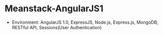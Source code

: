 # Meanstack-AngularJS1

- Environment: AngularJS 1.0, ExpressJS, Node.js, Express.js, MongoDB, RESTful API, Sessions(User Authentication) 
